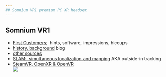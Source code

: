 ```yaml
---
## Somnium VR1 premium PC XR headset
---
```

## Somnium VR1
- [First Customers](XR/first.htm);&nbsp; hints, software, impressions, hiccups
- [history, background](XR/VR1.html) blog
- [other sources](XR/Somnium_VR1_sources.htm)
- [SLAM:&nbsp; simultaneous localization and mapping](XR/SLAM.htm) AKA outside-in tracking
- [SteamVR, OpenXR & OpenVR](XR/mbucchia.html)  
![](https://store.somniumspace.com/cdn/shop/files/VR1_0006_VR_ET_MR_HT_2_1500x_crop_center.jpg)
